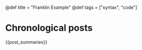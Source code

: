 @def title = "Franklin Example"
@def tags = ["syntax", "code"]

# Chronological posts

{{post_summaries}}